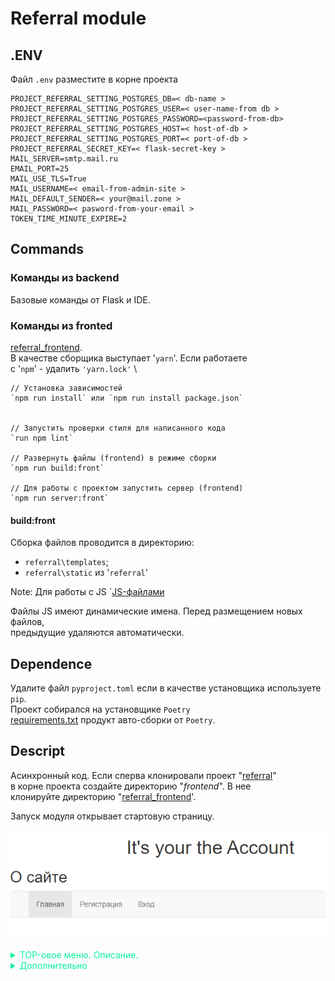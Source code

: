 <style>
summary {
	color:#0af098;
}
</style>

# Referral module



## .ENV
Файл `.env` разместите в корне проекта 
```text
PROJECT_REFERRAL_SETTING_POSTGRES_DB=< db-name >
PROJECT_REFERRAL_SETTING_POSTGRES_USER=< user-name-from db >
PROJECT_REFERRAL_SETTING_POSTGRES_PASSWORD=<password-from-db>
PROJECT_REFERRAL_SETTING_POSTGRES_HOST=< host-of-db >
PROJECT_REFERRAL_SETTING_POSTGRES_PORT=< port-of-db >
PROJECT_REFERRAL_SECRET_KEY=< flask-secret-key >
MAIL_SERVER=smtp.mail.ru
EMAIL_PORT=25
MAIL_USE_TLS=True
MAIL_USERNAME=< email-from-admin-site >
MAIL_DEFAULT_SENDER=< your@mail.zone > 
MAIL_PASSWORD=< pasword-from-your-email >
TOKEN_TIME_MINUTE_EXPIRE=2

```
## Commands
###  Команды из backend
Базовые команды от Flask и IDE.


###  Команды из fronted
[referral_frontend](https://github.com/Tryd0g0lik/referral_frontend).\
В качестве сборщика выступает '`yarn`'. Если работаете \
с '`npm`' - удалить `'yarn.lock'` \
```text
// Установка зависимостей
`npm run install` или `npm run install package.json`


// Запустить проверки стиля для написанного кода
`run npm lint`

// Развернуть файлы (frontend) в режиме сборки
`npm run build:front`

// Для работы с проектом запустить сервер (frontend)
`npm run server:front`

```

#### build:front
Сборка файлов проводится в директорию:
- `referral\templates`;
- `referral\static` из '`referral`'

Note: Для работы с JS `[JS-файлами](src/sripts)

Файлы JS имеют динамические имена. Перед размещением новых файлов, \
предыдущие удаляются автоматически.

## Dependence
Удалите файл `pyproject.toml` если в качестве установщика используете `pip`. \
Проект собирался на установщике `Poetry`\
[requirements.txt](requirements.txt) продукт авто-сборки от `Poetry`.

## Descript
Асинхронный код.
Если сперва клонировали проект "[referral](https://github.com/Tryd0g0lik/referral)" \
в корне проекта создайте директорию "*frontend*". В нее \
клонируйте директорию "[referral_frontend](https://github.com/Tryd0g0lik/referral_frontend)'.

Зaпуск модуля открывает стартовую страницу.

![main.png](img/main.png)

<details closed>
<summary >TOP-овое меню. Описание.</summary>

### Меню
Меню:

|Название| Описание                                         |
|:---|:-------------------------------------------------|
|"Главная" |страница открывается при запуске модуля.|
|"Регистрация" и "Вход" |ссылку в меню видим в не авторизованном режиме.|
|"Профиль" и подменю от "Профиль" | видим в авторизованном режиме.| 

### Регистрация
**views.py**:
- `referral/views_more/views_account.py`;
- 120 секунда для подтверждения email.
- Если не успели или не нашли на почте ссылку из ресурса, возможно использовать
кнопку "Повторить токен". Указать Email для отправки ссылки.

### Авторизация
**Первичная авторизация**:
 - Отправляем 'GET' на сервер и получаем '`csfr_token`' после \
запрашиваем '`user_token`'.
 - сохраняем его '`Cookie`'. Далее ориентируемся на \
логин '`user_token`' вместо. 
'email'. 
 

Клик по ссылке "Регистрация" видим форму для регистрации \
![register.png](img/register.png)



### Вход
**views.py**:
- `referral/views_more/views_account.py`.

Клик по ссылке "Вход" видим форму для авторизации \
![loginin.png](img/loginin.png)

#### Повторить токен
**views.py**:
- `referral/views_more/views_account.py`. \
Под формой '`Вход`' кнопка '`Посвторить токен`'. \
Кликаем и нас перебрасывает на страницу '`/repeat_token`' с \
формой для повторной отправки токена на '`Email`'. \
![token_repeat.png](img/token_repeat.png)

### Токен поступивший на почту
Сейчас лучше скопировать ссылку и самим вставить в адресную сроку браузера.\
Пользователя перекидывает на страницу с формой для авторизации.
#### Успешное подтверждение email-адреса
- 120 секунд после регистрации - время жизни токена который поступает на email.
- Не успели за 120 секунд - [повторите токен](#повторить-токен).

### Профиль
- cсылку видно в меню после авторизации;
- наводим курсор на профиль и появляется подменю.\
![dashboard.png](img/dashboard.png)

#### Добавить код
При клике видим форму для создания реферального кода.\
![referral_code.png](img/referral_code.png)

Note: В данный момент не рабочая.

### Пароль для авторизации
В DB сохраняется в хешированом виде. \
Хешировать Email или нет надо уточнять.

### DB
**models.py**:
- `referral/models_more/model_init.py`;
- `referral/models_more/model_users.py`;
- `referral/models_more/model_referral.py`.

#### DB '`Users``' имеет следующее

|Название| Описание                                         |
|:---|:-------------------------------------------------|
|'`firstname`' |имя пользователя|
|'`email`' |email пользователя. Он должен быть уникальный. Часть логики backend ориентируется на него|
|'`password`'|пароль|
|'`send`' |по умолчанию '`False`'. '`True`' - сообщения для аутентификации отправлено на почту|
|'`is_activated`' |По умолчанию '`False`'. '`True`' - клик по ссылке прошел в течении 120 секунд. Как итог пользователь перебрасывается на страницу [для авторизации](#вход). Успешное событие , из db удаляет время ('`token_created_at`') создания токена. Сам токен остается. Часть логики на него ориентируется|
|'`is_active`' |По умолчанию '`False`'. '`True`' - сообщения для аутентификации  отправлено на почту|
|'`date`' |время регистрации пользователя|
|'`activation_token`' |токен|
|'`token_created_at`' |время создания токена. Первые 120 секунд токен сохраняет рабочее состояние|

#### DB '`Referrals``' имеет следующее
|Название| Описание                                         |
|:---|:-------------------------------------------------|
|'`user_id`'| index пользователя из db '`Users`'               |
|'`referral_code`'| реферальный код                                  |
|'`is_send`' | по умолчанию '`False`'. '`True`' - сообщения для отправлено на почту (по назначению не используется в работе)|
|'`is_activated`' | по умолчанию '`False`'. '`True`' - код активный  | 
|'`date`'| время создания токена                            |

![db.png](img/db.png)

#### Models files 
Файлы с описанием моделей db разделены на 2 части:

|Основная|Дополнительная|
|:----|:----|
|'`referral/models.py`'|'`referrals/models_more/models_*.py`'|
|||


|Основная| Дополнительная                           |
|:----|:-----------------------------------------|
|'`referrals/models_more/model_init.py`'| Родительская модель. от нее наследуемся. |
|'`referrals/models_more/model_referral.py`'| Сохраняем реферальный код.               |
|'`referrals/models_more/model_users.py`'| Сохраняем пользователей.                 |
|||

```python
# referrals/models_more/model_referral.py

class Referrals(Base):
    """
    This is a model Referral of table in db.
    This a table for saving of referral code.
    """

    __tablename__ = "referrals"

    id = sq.Column(sq.Integer, primary_key=True)
    user_id = sq.Column(
        sq.Integer, sq.ForeignKey("users.id"), unique=True, nullable=False
    )
    description = sq.Column("description", sq.String(150))

    referral_code = sq.Column(
        "referral_code", sq.String(150), nullable=True, unique=True
    )
    is_send = sq.Column("is_send", sq.Boolean(), default=False)
    is_activated = sq.Column("is_activated", sq.Boolean(), default=False)
    date = sq.Column(sq.DateTime, default=datetime.utcnow)

    email = relationship("Users", backref="referral")

    def __init__(self, user: object, **kw: Any):
        super().__init__(**kw)
        self.user_id = user.id
        self.referral_code = e.generate_dumps_token_len(user.email, 12)

    def __str__(self):
        return f"User email: {self.email} Description: "
```

</details>

<details closed>
<summary>Дополнительно</summary>

###  Forms 

Напрямую работают с html-шаблонами и файлами '`views*.py`'.\


| Основная              | Дополнительная                                                               |
|:----------------------|:-----------------------------------------------------------------------------|
| '`referral/forms/form_login.py`' | Для авторизации.                                                             |
| '`referral/forms/form_referral.py`' | Для создания реферального кода. Указываем описание. Поле не обязательное.    |
| '`referral/forms/form_registration.py`' | Для регистрации.                                                             |
| '`referral/forms/form_token_second.py`' | Для повторной отправки токена на почту при авторизации. Токен живет 120 сек. |
|||

```python
# referral/forms/form_referral.py
class GetFormReferralCode(FlaskForm):
    """
    This is a form under dashbord of profile's page.
    It's "Создать referral code".
    :param 'email': str. User's email is addressee.
    :param 'description' This a description into the range of 0 to 150 symbol.
    It's a marker for a referral-code.
    """

    description = StringField(
        "Описание",
        validators=[
            validators.length(
                max=150,
                message="Max. (количество для описания ссылки) 150 символов.",
            ),
        ],
    )
    submit = SubmitField("Make", render_kw={"class": "btn btn-secondary"})

    def validator_register_email(self, email: [dict, object]):
        """
        This is a email's validator.
        :param email: [dict, object]. 'main = {"data": "your@mail.ru"}'
        Min. Length is 7 symbols.
        :return: str if is all Ok and False if what wrong.
        """
        strBool = validate_emails(email)
        return strBool

# referral/forms/validators.py
def validate_emails(email) -> [str, bool]:
    """
    This is a email's validator.
    :param email: str. Min. Length is 7 symbols.
    :return: str if is all Ok and False if what wrong.
    """
    if len(email.data) < 7:
        raise ValidationError("We're sorry! Your email has less than the 7 symbols.")
    try:
        emailinfo = validate_email(email.data, check_deliverability=False)
        email = emailinfo.normalized
        return email
    except EmailNotValidError as err:
        print(f"This is an email not a valid: {str(err)}")
        return False
```
#### views files 
Файлы с описанием моделей db разделены на 2 части:

| Основная              | Дополнительная                      |
|:----------------------|:------------------------------------|
| '`referral/views.py`' | '`referrals/views_more/views_*.py`' |
|||



| Основная              | Дополнительная                                      |
|:----------------------|:----------------------------------------------------|
| '`referrals/views_more/views_account.py`' | Страницы авторизации, регистрации, отправка токена. |
| '`referrals/views_more/views_profile.py`' | Страница профиля.                                   |
| '`referrals/views_more/views_referral.py`' | Страница с формой добавления реыерального кода.     |
| '`referrals/views_more/views_service.py`' | Получаем '`CSRF`' + '`API`'.                        |
|||


### Отсутствует
Проект не имеет:
- деактивации по истечении времени;
- Кеширование не везде;
-  UI - тест.

### Валидация
Поля формы имеют базовую валидацию и дополнительную на \
стороне '`views-файлов`'. \
Например: \
```text
# Check a field empty
if not password:
    return render_template(
        "users/register.html",
        form=form,
        message="Password cannot be empty.",
    
    )

if password != password2:
    return render_template(
        "users/register.html",
        form=form,
        message="Passwords do not match.",
    )
```

### JS из репо referral_frontend/frontend 
JS файлы имеют динамические имена. Удобно для отслеживания версий. \
Размещаются в дереве на этапе сборки '`webpack`' из \
[referral_frontend](https://github.com/Tryd0g0lik/referral_frontend).

</details>